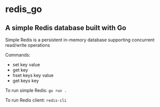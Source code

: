 # redis_go
## A simple Redis database built with Go

Simple Redis is a persistent in-memory database supporting concurrent read/write operations

Commands:
- set key value
- get key
- hset keys key value
- get keys key

To run simple Redis:
`go run .`

To run Redis client:
`redis-cli`